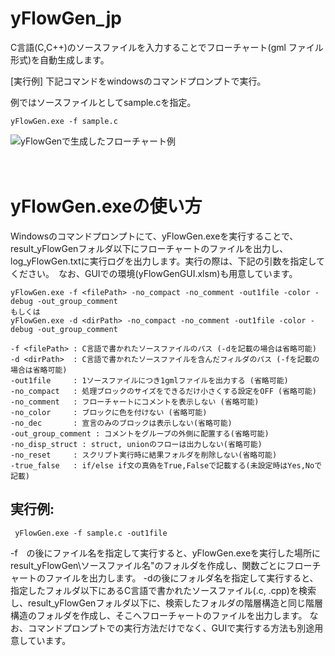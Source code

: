 # yFlowGen_jp
C言語(C,C++)のソースファイルを入力することでフローチャート(gml ファイル形式)を自動生成します。

[実行例]
下記コマンドをwindowsのコマンドプロンプトで実行。

例ではソースファイルとしてsample.cを指定。
```
yFlowGen.exe -f sample.c
```

![yFlowGenで生成したフローチャート例](http://toowaki.web.fc2.com/picture/yflow_img_for_github.png "")

　 
# yFlowGen.exeの使い方
Windowsのコマンドプロンプトにて、yFlowGen.exeを実行することで、result_yFlowGenフォルダ以下にフローチャートのファイルを出力し、log_yFlowGen.txtに実行ログを出力します。実行の際は、下記の引数を指定してください。　なお、GUIでの環境(yFlowGenGUI.xlsm)も用意しています。
```
yFlowGen.exe -f <filePath> -no_compact -no_comment -out1file -color -debug -out_group_comment
もしくは
yFlowGen.exe -d <dirPath> -no_compact -no_comment -out1file -color -debug -out_group_comment

-f <filePath> : C言語で書かれたソースファイルのパス (-dを記載の場合は省略可能)
-d <dirPath>  : C言語で書かれたソースファイルを含んだフィルダのパス (-fを記載の場合は省略可能)
-out1file     : 1ソースファイルにつき1gmlファイルを出力する (省略可能) 
-no_compact   : 処理ブロックのサイズをできるだけ小さくする設定をOFF (省略可能)
-no_comment   : フローチャートにコメントを表示しない (省略可能) 
-no_color     : ブロックに色を付けない (省略可能)
-no_dec       : 宣言のみのブロックは表示しない(省略可能)
-out_group_comment : コメントをグループの外側に配置する(省略可能)
-no_disp_struct : struct, unionのフローは出力しない(省略可能)
-no_reset     : スクリプト実行時に結果フォルダを削除しない(省略可能)
-true_false   : if/else if文の真偽をTrue,Falseで記載する(未設定時はYes,Noで記載)
```

## 実行例: 
```
 yFlowGen.exe -f sample.c -out1file
```

-f　の後にファイル名を指定して実行すると、yFlowGen.exeを実行した場所にresult_yFlowGen\ソースファイル名"のフォルダを作成し、関数ごとにフローチャートのファイルを出力します。
-dの後にフォルダ名を指定して実行すると、指定したフォルダ以下にあるC言語で書かれたソースファイル(.c, .cpp)を検索し、result_yFlowGenフォルダ以下に、検索したフォルダの階層構造と同じ階層構造のフォルダを作成し、そこへフローチャートのファイルを出力します。
なお、コマンドプロンプトでの実行方法だけでなく、GUIで実行する方法も別途用意しています。
